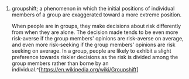 1. groupshift; a phenomenon in which the initial positions of individual members of a group are exaggerated toward a more extreme position.
   
   When people are in groups, they make decisions about risk differently from when they are alone. The decision made tends to be even more risk-averse if the group members' opinions are risk-averse on average, and even more risk-seeking if the group members' opinions are risk seeking on average. In a group, people are likely to exhibit a slight preference towards riskier decisions as the risk is divided among the group members rather than borne by an individual.^[https://en.wikipedia.org/wiki/Groupshift]